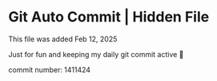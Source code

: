 # Git Auto Commit | Hidden File

This file was added Feb 12, 2025

Just for fun and keeping my daily git commit active 🤪

commit number: 1411424
